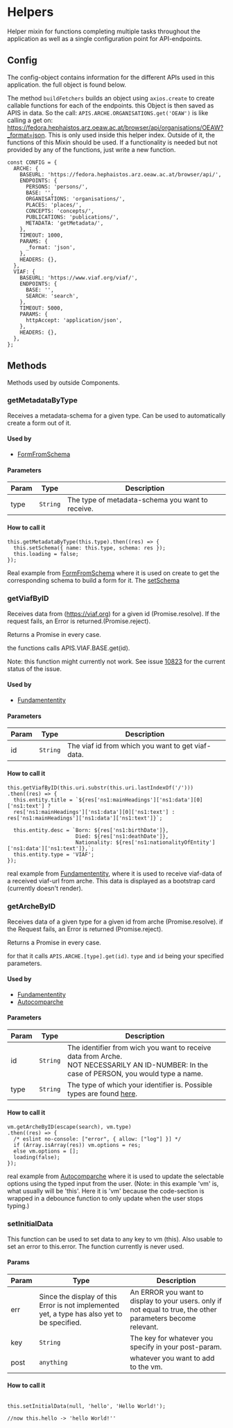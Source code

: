 # Helpers

Helper mixin for functions completing multiple tasks throughout the application as well as a single configuration point for API-endpoints.


## Config

The config-object contains information for the different APIs used in this application. the full object is found below.

The method <code>buildFetchers</code> builds an object using `axios.create` to create callable functions for each of the endpoints.
this Object is then saved as APIS in data.
So the call:
<code>APIS.ARCHE.ORGANISATIONS.get('OEAW')</code> is like calling a get on: https://fedora.hephaistos.arz.oeaw.ac.at/browser/api/organisations/OEAW?_format=json.
This is only used inside this helper index. Outside of it, the functions of this Mixin should be used. If a functionality is needed but not provided by any of the functions, just write a new function.

``` config
const CONFIG = {
  ARCHE: {
    BASEURL: 'https://fedora.hephaistos.arz.oeaw.ac.at/browser/api/',
    ENDPOINTS: {
      PERSONS: 'persons/',
      BASE: '',
      ORGANISATIONS: 'organisations/',
      PLACES: 'places/',
      CONCEPTS: 'concepts/',
      PUBLICATIONS: 'publications/',
      METADATA: 'getMetadata/',
    },
    TIMEOUT: 1000,
    PARAMS: {
      _format: 'json',
    },
    HEADERS: {},
  },
  VIAF: {
    BASEURL: 'https://www.viaf.org/viaf/',
    ENDPOINTS: {
      BASE: '',
      SEARCH: 'search',
    },
    TIMEOUT: 5000,
    PARAMS: {
      httpAccept: 'application/json',
    },
    HEADERS: {},
  },
};
```

## Methods
Methods used by outside Components.

### getMetadataByType

Receives a metadata-schema for a given type. Can be used to automatically create a form out of it.  

#### Used by

* [FormFromSchema](/#FormFromSchema)


#### Parameters

| Param | Type | Description |
| --- | --- | --- |
| type | <code>String</code> | The type of metadata-schema you want to receive. |


#### How to call it

``` FormFromSchema
this.getMetadataByType(this.type).then((res) => {
  this.setSchema({ name: this.type, schema: res });
  this.loading = false;
});
```
Real example from [FormFromSchema](/components#FormFromSchema) where it is used on create to get the corresponding schema to build a form for it.
The [setSchema]()


### getViafByID

Receives data from (https://viaf.org) for a given id (Promise.resolve). If the request fails, an Error is returned.(Promise.reject).

Returns a Promise in every case.

the functions calls APIS.VIAF.BASE.get(id).

Note: this function might currently not work. See issue [10823](https://redmine.acdh.oeaw.ac.at/issues/10823) for the current status of the issue.

#### Used by

* [Fundamententity](/#Fundamententity)


#### Parameters

| Param | Type | Description |
| --- | --- | --- |
| id | <code>String</code>  | The viaf id from which you want to get viaf-data. |


#### How to call it

``` Fundamententity
this.getViafByID(this.uri.substr(this.uri.lastIndexOf('/')))
.then((res) => {
  this.entity.title = `${res['ns1:mainHeadings']['ns1:data'][0]['ns1:text'] ?
  res['ns1:mainHeadings']['ns1:data'][0]['ns1:text'] : res['ns1:mainHeadings']['ns1:data']['ns1:text']}`;

  this.entity.desc = `Born: ${res['ns1:birthDate']},
                      Died: ${res['ns1:deathDate']},
                      Nationality: ${res['ns1:nationalityOfEntity']['ns1:data']['ns1:text']},`;
  this.entity.type = 'VIAF';
});
```
real example from [Fundamententity](/#Fundamententity), where it is used to receive viaf-data of a received viaf-url from arche. This data is displayed as a bootstrap card (currently doesn't render).



### getArcheByID

Receives data of a given type for a given id from arche (Promise.resolve). if the Request fails, an Error is returned (Promise.reject).

Returns a Promise in every case.

for that it calls `APIS.ARCHE.[type].get(id)`.
`type` and `id` being your specified parameters.

#### Used by

* [Fundamententity](/#Fundamententity)
* [Autocomparche](/#Autocomparche)


#### Parameters

| Param | Type | Description |
| --- | --- | --- |
| id | <code>String</code> | The identifier from wich you want to receive data from Arche.<br> NOT NECESSARILY AN ID-NUMBER: In the case of PERSON, you would type a name. |
| type | <code>String</code> | The type of which your identifier is. Possible types are found [here](#Possible-types). |

#### How to call it

``` Autocomparche
vm.getArcheByID(escape(search), vm.type)
.then((res) => {
  /* eslint no-console: ["error", { allow: ["log"] }] */
  if (Array.isArray(res)) vm.options = res;
  else vm.options = [];
  loading(false);
});
```
real example from [Autocomparche](/#Autocomparche) where it is used to update the selectable options using the typed input from the user. (Note: in this example 'vm' is, what usually will be 'this'. Here it is 'vm' because the code-section is wrapped in a debounce function to only update when the user stops typing.)





### setInitialData
This function can be used to set data to any key to vm (this). Also usable to set an error to this.error. The function currently is never used.


#### Params

| Param | Type | Description |
| --- | --- | --- |
| err | Since the display of this Error is not implemented yet, a type has also yet to be specified.  | An ERROR you want to display to your users. only if not equal to true, the other parameters become relevant. |
| key | `String` | The key for whatever you specify in your post-param.  |
| post | `anything`| whatever you want to add to the vm. |

#### How to call it

``` Example

this.setInitialData(null, 'hello', 'Hello World!');

//now this.hello -> 'hello World!''

```
